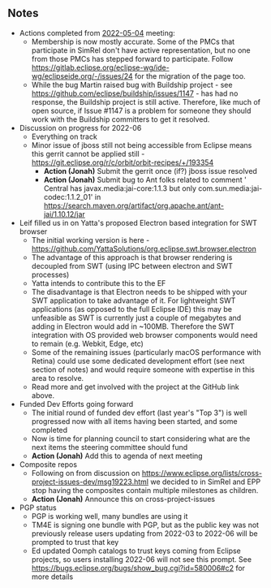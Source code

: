 ## Notes

  - Actions completed from
    [2022-05-04](Planning_Council/2022-05-04.md)
    meeting:
      - Membership is now mostly accurate. Some of the PMCs that
        participate in SimRel don't have active representation, but no
        one from those PMCs has stepped forward to participate. Follow
        <https://gitlab.eclipse.org/eclipse-wg/ide-wg/eclipseide.org/-/issues/24>
        for the migration of the page too.
      - While the bug Martin raised bug with Buildship project - see
        <https://github.com/eclipse/buildship/issues/1147> - has had no
        response, the Buildship project is still active. Therefore, like
        much of open source, if Issue \#1147 is a problem for someone
        they should work with the Buildship committers to get it
        resolved.
  - Discussion on progress for 2022-06
      - Everything on track
      - Minor issue of jboss still not being accessible from Eclipse
        means this gerrit cannot be applied still -
        <https://git.eclipse.org/r/c/orbit/orbit-recipes/+/193354>
          - **Action (Jonah)** Submit the gerrit once (if?) jboss issue
            resolved
          - **Action (Jonah)** Submit bug to Ant folks related to
            comment ' Central has javax.media:jai-core:1.1.3 but only
            com.sun.media:jai-codec:1.1.2_01' in
            <https://search.maven.org/artifact/org.apache.ant/ant-jai/1.10.12/jar>
  - Leif filled us in on Yatta's proposed Electron based integration for
    SWT browser
      - The initial working version is here -
        <https://github.com/YattaSolutions/org.eclipse.swt.browser.electron>
      - The advantage of this approach is that browser rendering is
        decoupled from SWT (using IPC between electron and SWT
        processes)
      - Yatta intends to contribute this to the EF
      - The disadvantage is that Electron needs to be shipped with your
        SWT application to take advantage of it. For lightweight SWT
        applications (as opposed to the full Eclipse IDE) this may be
        unfeasible as SWT is currently just a couple of megabytes and
        adding in Electron would add in \~100MB. Therefore the SWT
        integration with OS provided web browser components would need
        to remain (e.g. Webkit, Edge, etc)
      - Some of the remaining issues (particularly macOS performance
        with Retina) could use some dedicated development effort (see
        next section of notes) and would require someone with expertise
        in this area to resolve.
      - Read more and get involved with the project at the GitHub link
        above.
  - Funded Dev Efforts going forward
      - The initial round of funded dev effort (last year's "Top 3") is
        well progressed now with all items having been started, and some
        completed
      - Now is time for planning council to start considering what are
        the next items the steering committee should fund
      - **Action (Jonah)** Add this to agenda of next meeting
  - Composite repos
      - Following on from discussion on
        <https://www.eclipse.org/lists/cross-project-issues-dev/msg19223.html>
        we decided to in SimRel and EPP stop having the composites
        contain multiple milestones as children.
      - **Action (Jonah)** Announce this on cross-project-issues
  - PGP status
      - PGP is working well, many bundles are using it
      - TM4E is signing one bundle with PGP, but as the public key was
        not previously release users updating from 2022-03 to 2022-06
        will be prompted to trust that key
      - Ed updated Oomph catalogs to trust keys coming from Eclipse
        projects, so users installing 2022-06 will not see this prompt.
        See <https://bugs.eclipse.org/bugs/show_bug.cgi?id=580006#c2>
        for more details